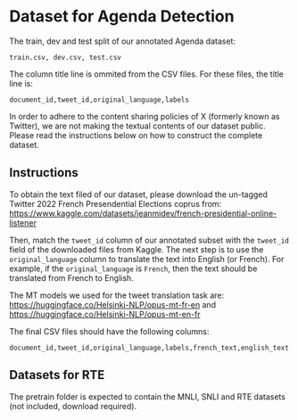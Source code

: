 # Dataset for Agenda Detection

The train, dev and test split of our annotated Agenda dataset: 

```
train.csv, dev.csv, test.csv 
```

The column title line is ommited from the CSV files. For these files, the title line is:

```
document_id,tweet_id,original_language,labels
```

In order to adhere to the content sharing policies of X (formerly known as Twitter), we are not making the textual contents of our dataset public. Please read the instructions below on how to construct the complete dataset.

## Instructions
To obtain the text filed of our dataset, please download the un-tagged Twitter 2022 French Presendential Elections coprus from: https://www.kaggle.com/datasets/jeanmidev/french-presidential-online-listener

Then, match the ```tweet_id``` column of our annotated subset with the ```tweet_id``` field of the downloaded files from Kaggle. The next step is to use the ```original_language``` column to translate the text into English (or French). For example, if the ```original_language``` is ```French```, then the text should be translated from French to English.

The MT models we used for the tweet translation task are: https://huggingface.co/Helsinki-NLP/opus-mt-fr-en and https://huggingface.co/Helsinki-NLP/opus-mt-en-fr

The final CSV files should have the following columns:

```
document_id,tweet_id,original_language,labels,french_text,english_text
```

## Datasets for RTE
The pretrain folder is expected to contain the MNLI, SNLI and RTE datasets (not included, download required). 
